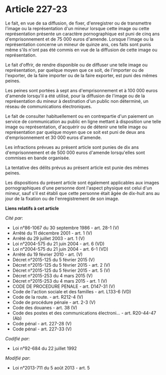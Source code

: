 # Article 227-23

Le fait, en vue de sa diffusion, de fixer, d'enregistrer ou de transmettre l'image ou la représentation d'un mineur lorsque
cette image ou cette représentation présente un caractère pornographique est puni de cinq ans d'emprisonnement et de 75 000
euros d'amende. Lorsque l'image ou la représentation concerne un mineur de quinze ans, ces faits sont punis même s'ils n'ont
pas été commis en vue de la diffusion de cette image ou représentation. 

Le fait d'offrir, de rendre disponible ou de diffuser une telle image ou représentation, par quelque moyen que ce soit, de
l'importer ou de l'exporter, de la faire importer ou de la faire exporter, est puni des mêmes peines.

Les peines sont portées à sept ans d'emprisonnement et à 100 000 euros d'amende lorsqu'il a été utilisé, pour la diffusion de
l'image ou de la représentation du mineur à destination d'un public non déterminé, un réseau de communications électroniques.

Le fait de consulter habituellement ou en contrepartie d'un paiement un service de communication au public en ligne mettant à
disposition une telle image ou représentation, d'acquérir ou de détenir une telle image ou représentation par quelque moyen
que ce soit est puni de deux ans d'emprisonnement et 30 000 euros d'amende.

Les infractions prévues au présent article sont punies de dix ans d'emprisonnement et de 500 000 euros d'amende lorsqu'elles
sont commises en bande organisée.

La tentative des délits prévus au présent article est punie des mêmes peines. 

Les dispositions du présent article sont également applicables aux images pornographiques d'une personne dont l'aspect
physique est celui d'un mineur, sauf s'il est établi que cette personne était âgée de dix-huit ans au jour de la fixation ou
de l'enregistrement de son image.

**Liens relatifs à cet article**

_Cité par_:

  - Loi n°86-1067 du 30 septembre 1986 - art. 28-1 (V)
  - Arrêté du 11 décembre 2001 - art. 1 (V)
  - Arrêté du 29 juillet 2003 - art. 1 (V)
  - Loi n°2004-575 du 21 juin 2004 - art. 6 (VD)
  - Loi n°2004-575 du 21 juin 2004 - art. 6-1 (VD)
  - Arrêté du 19 février 2010 - art. (V)
  - Décret n°2015-125 du 5 février 2015 (V)
  - Décret n°2015-125 du 5 février 2015 - art. 2 (V)
  - Décret n°2015-125 du 5 février 2015 - art. 5 (V)
  - Décret n°2015-253 du 4 mars 2015 (V)
  - Décret n°2015-253 du 4 mars 2015 - art. 1 (V)
  - CODE DE PROCEDURE PENALE - art. D147-31 (V)
  - Code de l'action sociale et des familles - art. L133-6 (VD)
  - Code de la route. - art. R212-4 (V)
  - Code de procédure pénale - art. 2-3 (V)
  - Code des douanes - art. 38 (V)
  - Code des postes et des communications électroni... - art. R20-44-47 (Ab)
  - Code pénal - art. 227-28 (V)
  - Code pénal - art. 227-33 (V)

_Codifié par_:

  - Loi n°92-684 du 22 juillet 1992

_Modifié par_:

  - Loi n°2013-711 du 5 août 2013 - art. 5
